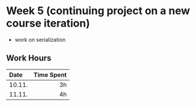 # Week 5 (continuing project on a new course iteration)

- work on serialization

## Work Hours
| Date   | Time Spent |
| :----- | ---------: |
| 10.11. | 3h         |
| 11.11. | 4h         |
